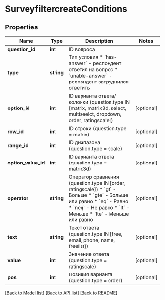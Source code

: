# SurveyfiltercreateConditions

## Properties
Name | Type | Description | Notes
------------ | ------------- | ------------- | -------------
**question_id** | **int** | ID вопроса | 
**type** | **string** | Тип условия  * &#x60;has-answer&#x60; - респондент ответил на вопрос * &#x60;unable-answer&#x60; - респондент затруднился ответить | 
**option_id** | **int** | ID варианта ответа/колонки (question.type IN [matrix, matrix3d, select, multiseelct, dropdown, order, ratingscale]) | [optional] 
**row_id** | **int** | ID строки (question.type &#x3D; matrix) | [optional] 
**range_id** | **int** | ID диапазона (question.type &#x3D; scale) | [optional] 
**option_value_id** | **int** | ID варианта ответа (question.type &#x3D; matrix3d) | [optional] 
**operator** | **string** | Оператор сравнения (question.type IN [order, ratingscale])  * &#x60;gt&#x60; - Больше * &#x60;gte&#x60; - Больше или равно * &#x60;eq&#x60; - Равно * &#x60;neq&#x60; - Не равно * &#x60;lt&#x60; - Меньше * &#x60;lte&#x60; - Меньше или равно | [optional] 
**text** | **string** | Текст ответа (question.type IN [free, email, phone, name, freelist]) | [optional] 
**value** | **int** | Значение ответа (question.type &#x3D; ratingscale) | [optional] 
**pos** | **int** | Позиция варианта (question.type &#x3D; order) | [optional] 

[[Back to Model list]](../README.md#documentation-for-models) [[Back to API list]](../README.md#documentation-for-api-endpoints) [[Back to README]](../README.md)


